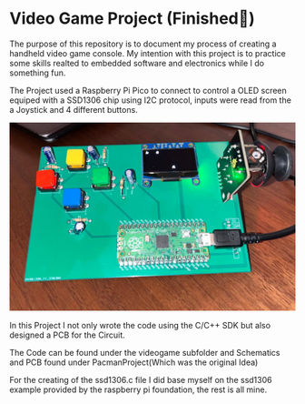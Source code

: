 # Video Game Project (Finished🏁)
The purpose of this repository is to document my process of creating a handheld video game console. My intention with this project is to practice some skills realted to embedded software and electronics while I do something fun.

The Project used a Raspberry Pi Pico to connect to control a OLED screen equiped with a SSD1306 chip using I2C protocol, inputs were read from the a Joystick and 4 different buttons.

![](Image.jpg)

In this Project I not only wrote the code using the C/C++ SDK but also designed a PCB for the Circuit. 

The Code can be found under the videogame subfolder and Schematics and PCB found under PacmanProject(Which was the original Idea)

For the creating of the ssd1306.c file I did base myself on the ssd1306 example provided by the raspberry pi foundation, the rest is all mine.

